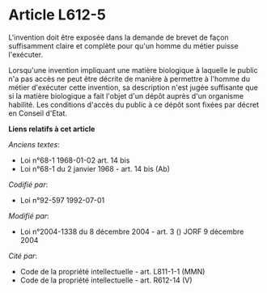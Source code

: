 # Article L612-5

L'invention doit être exposée dans la demande de brevet de façon suffisamment claire et complète pour qu'un homme du métier
puisse l'exécuter.

Lorsqu'une invention impliquant une matière biologique à laquelle le public n'a pas accès ne peut être décrite de manière à
permettre à l'homme du métier d'exécuter cette invention, sa description n'est jugée suffisante que si la matière biologique
a fait l'objet d'un dépôt auprès d'un organisme habilité. Les conditions d'accès du public à ce dépôt sont fixées par décret
en Conseil d'Etat.

**Liens relatifs à cet article**

_Anciens textes_:

  - Loi n°68-1 1968-01-02 art. 14 bis
  - Loi n°68-1 du 2 janvier 1968 - art. 14 bis (Ab)

_Codifié par_:

  - Loi n°92-597 1992-07-01

_Modifié par_:

  - Loi n°2004-1338 du 8 décembre 2004 - art. 3 () JORF 9 décembre 2004

_Cité par_:

  - Code de la propriété intellectuelle - art. L811-1-1 (MMN)
  - Code de la propriété intellectuelle - art. R612-14 (V)
